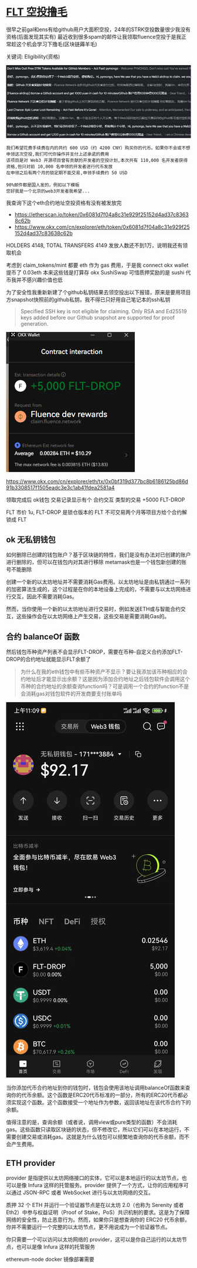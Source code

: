 # [FLT 空投撸毛](/2024/03/fluence_airdrop.md)

很早之前gal和ens有给github用户大面积空投，24年的STRK空投数量很少我没有资格(后面发现其实有) 最近收到很多spam的邮件让我领取fluence空投于是我正常趁这个机会学习下撸毛(区块链薅羊毛)

关键词: Eligibility(资格)

![](fluence_airdrop_gmail_spam.png)

```
我们希望花费手续费在内的共约 600 USD（约 4200 CNY）购买你的代币。如果你不会或不想申领这次空投,我们可代你操作并支付上述承诺的费用
该项目是对 Web3 开源项目曾有贡献的开发者的空投计划,本次共有 110,000 名开发者获得资格,但只对前 10,000 名申领的开发者进行代币发放
在申领之后有两个月的锁定期不能交易,申领手续费约 50 USD

90%邮件都是国人发的，例如以下模板
您好我是一个北京的web3开发者我希望...
```

我查询下这个eth合约地址空投资格有没有被发放完

- <https://etherscan.io/token/0x6081d7f04a8c31e929f25152d4ad37c83638c62b>
- <https://www.okx.com/cn/explorer/eth/token/0x6081d7f04a8c31e929f25152d4ad37c83638c62b>

HOLDERS 4148, TOTAL TRANSFERS 4149 发放人数还不到1万，说明我还有领取机会

考虑到 claim_tokens/mint 都要 eth 作为 gas 费用，于是我 connect okx wallet 提币了 0.03eth 本来这些钱是打算存 okx SushiSwap 可惜质押奖励的是 sushi 代币我并不感兴趣价值也低

为了安全性我重新新建了个github私钥结果去领空投出以下报错，原来是要用项目方snapshot快照前的github私钥，我不得已只好用自己笔记本的ssh私钥

> Specified SSH key is not eligible for claiming. Only RSA and Ed25519 keys added before our Github snapshot are supported for proof generation.

![](fluence_airdrop_transfer.png)

<https://www.okx.com/cn/explorer/eth/tx/0x0bf319d377bc8b6186125bd86d91b3308517f1505eadc3e3c1ab41fdea2581a4>

领取完成后 ok钱包 交易记录显示有个 合约交互 类型的交易 +5000 FLT-DROP

FLT 市价 1u, FLT-DROP 是锁仓版本的 FLT 不可交易两个月等项目方给个合约解锁成 FLT

## ok 无私钥钱包

如何删除已创建的钱包账户？基于区块链的特性，我们是没有办法对已创建的账户进行删除的，但可以在钱包内对其进行移除 metamask也是一个钱包新创建的账号不能删除

创建一个新的以太坊地址并不需要消耗Gas费用。以太坊地址是由私钥通过一系列的加密算法生成的，这个过程是在你的本地设备上完成的，不需要与以太坊网络进行交互，因此不需要消耗Gas。

然而，当你使用一个新的以太坊地址进行交易时，例如发送ETH或与智能合约交互，这些操作会在以太坊网络上产生交易，这些交易是需要消耗Gas的。

## 合约 balanceOf 函数

然后钱包币种资产列表不会显示FLT-DROP，需要在币种-自定义合约添加FLT-DROP的合约地址就能显示FLT余额了

> 为什么在我的eth钱包中有些币种资产不显示？要让我添加该币种相应的合约地址后才能显示出余额？这是因为添加合约地址之后钱包软件会调用这个币种的合约地址的余额查询function吗？可是调用一个合约的function不是会消耗gas对钱包软件的开发商要支付账单吗

![](fluence_airdrop_okx_wallet_balance.jpg)

当你添加代币合约地址到你的钱包时，钱包会使用该地址调用balanceOf函数来查询你的代币余额。这个函数是ERC20代币标准的一部分，所有的ERC20代币都必须实现这个函数。这个函数接受一个地址作为参数，返回该地址在该代币合约下的余额。

值得注意的是，查询余额（或者说，调用view或pure类型的函数）不会消耗gas。这些函数只读取区块链的状态，但不修改它，所以它们可以在本地运行，不需要创建交易或消耗gas。这就是为什么钱包可以频繁地查询你的代币余额，而不会产生费用。

## ETH provider

provider 是指提供以太坊网络接口的实体，它可以是本地运行的以太坊节点，也可以是像 Infura 这样的托管服务。provider 提供了一个方式，让你的应用程序可以通过 JSON-RPC 或者 WebSocket 进行与以太坊网络的交互。

质押 32 个 ETH 并运行一个验证器节点是在以太坊 2.0（也称为 Serenity 或者 Eth2）中参与权益证明（Proof of Stake，PoS）共识机制的要求。这是为了保障网络的安全性，防止恶意行为。然而，如果你只是想查询你的 ERC20 代币余额，你并不需要运行一个完整的以太坊节点，更不用说成为一个验证器节点。

你只需要一个可以访问以太坊网络的 provider，这可以是你自己运行的以太坊节点，也可以是像 Infura 这样的托管服务

ethereum-node docker 镜像部署需要
